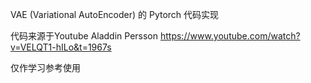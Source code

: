 VAE (Variational AutoEncoder) 的 Pytorch 代码实现

代码来源于Youtube Aladdin Persson https://www.youtube.com/watch?v=VELQT1-hILo&t=1967s

仅作学习参考使用